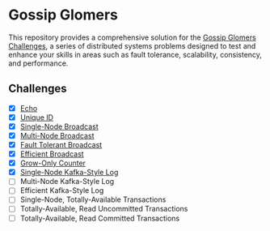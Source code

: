 # Gossip Glomers

This repository provides a comprehensive solution for the [Gossip Glomers Challenges](https://fly.io/dist-sys/), a series of distributed systems problems designed to test and enhance your skills in areas such as fault tolerance, scalability, consistency, and performance.

## Challenges

- [x] [Echo](https://github.com/pepetrov0/gossip-glomers/blob/main/src/bin/echo.rs)
- [x] [Unique ID](https://github.com/pepetrov0/gossip-glomers/blob/main/src/bin/unique-ids.rs)
- [x] [Single-Node Broadcast](https://github.com/pepetrov0/gossip-glomers/blob/main/src/bin/single-node-broadcast.rs)
- [x] [Multi-Node Broadcast](https://github.com/pepetrov0/gossip-glomers/blob/main/src/bin/multi-node-broadcast.rs)
- [x] [Fault Tolerant Broadcast](https://github.com/pepetrov0/gossip-glomers/blob/main/src/bin/fault-tolerant-broadcast.rs)
- [x] [Efficient Broadcast](https://github.com/pepetrov0/gossip-glomers/blob/main/src/bin/efficient-broadcast.rs)
- [x] [Grow-Only Counter](https://github.com/pepetrov0/gossip-glomers/blob/main/src/bin/grow-only-counter.rs)
- [x] [Single-Node Kafka-Style Log](https://github.com/pepetrov0/gossip-glomers/blob/main/src/bin/single-node-kafka.rs)
- [ ] Multi-Node Kafka-Style Log
- [ ] Efficient Kafka-Style Log
- [ ] Single-Node, Totally-Available Transactions
- [ ] Totally-Available, Read Uncommitted Transactions
- [ ] Totally-Available, Read Committed Transactions
